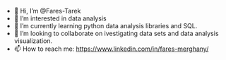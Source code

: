 - 👋 Hi, I’m @Fares-Tarek
- 👀 I’m interested in data analysis
- 🌱 I’m currently learning python data analysis libraries and SQL.
- 💞️ I’m looking to collaborate on ivestigating data sets and data analysis visualization.
- 📫 How to reach me: https://www.linkedin.com/in/fares-merghany/

<!---
Fares-Tarek/Fares-Tarek is a ✨ special ✨ repository because its `README.md` (this file) appears on your GitHub profile.
You can click the Preview link to take a look at your changes.
--->
